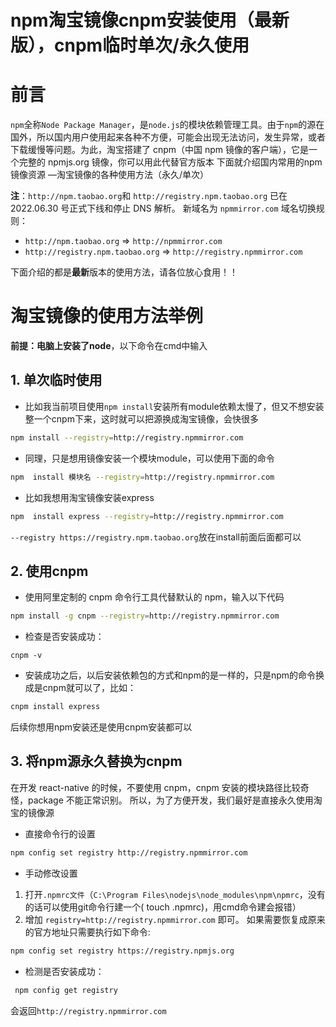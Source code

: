 # npm淘宝镜像cnpm安装使用（最新版），cnpm临时单次/永久使用

# 前言

`npm`全称`Node Package Manager`，是`node.js`的模块依赖管理工具。由于`npm`的源在国外，所以国内用户使用起来各种不方便，可能会出现无法访问，发生异常，或者下载缓慢等问题。为此，淘宝搭建了 cnpm（中国 npm 镜像的客户端），它是一个完整的 npmjs.org 镜像，你可以用此代替官方版本
下面就介绍国内常用的npm镜像资源 —淘宝镜像的各种使用方法（永久/单次）

**注**：`http://npm.taobao.org`和 `http://registry.npm.taobao.org` 已在 2022.06.30 号正式下线和停止 DNS 解析。
新域名为 `npmmirror.com`
域名切换规则：

- `http://npm.taobao.org` => `http://npmmirror.com`
- `http://registry.npm.taobao.org` => `http://registry.npmmirror.com`

下面介绍的都是**最新**版本的使用方法，请各位放心食用！！

# 淘宝镜像的使用方法举例

**前提：电脑上安装了node**，以下命令在cmd中输入

## 1. 单次临时使用

- 比如我当前项目使用`npm install`安装所有module依赖太慢了，但又不想安装整一个cnpm下来，这时就可以把源换成淘宝镜像，会快很多

```bash
npm install --registry=http://registry.npmmirror.com
```

- 同理，只是想用镜像安装一个模块module，可以使用下面的命令

```bash
npm  install 模块名 --registry=http://registry.npmmirror.com
```

- 比如我想用淘宝镜像安装express

```bash
npm  install express --registry=http://registry.npmmirror.com
```

`--registry https://registry.npm.taobao.org`放在install前面后面都可以

## 2. 使用cnpm

- 使用阿里定制的 cnpm 命令行工具代替默认的 npm，输入以下代码

```bash
npm install -g cnpm --registry=http://registry.npmmirror.com
```

- 检查是否安装成功：

```
cnpm -v
```

- 安装成功之后，以后安装依赖包的方式和npm的是一样的，只是npm的命令换成是cnpm就可以了，比如：

```bash
cnpm install express
```

后续你想用npm安装还是使用cnpm安装都可以

## 3. 将npm源永久替换为cnpm

在开发 react-native 的时候，不要使用 cnpm，cnpm 安装的模块路径比较奇怪，package 不能正常识别。
所以，为了方便开发，我们最好是直接永久使用淘宝的镜像源

- 直接命令行的设置

```bash
npm config set registry http://registry.npmmirror.com
```

- 手动修改设置

1. 打开`.npmrc文件`（`C:\Program Files\nodejs\node_modules\npm\npmrc`，没有的话可以使用git命令行建一个( touch .npmrc)，用cmd命令建会报错）
2. 增加 `registry=http://registry.npmmirror.com` 即可。
   如果需要恢复成原来的官方地址只需要执行如下命令:

```bash
npm config set registry https://registry.npmjs.org
```

- 检测是否安装成功：

```bash
 npm config get registry
```

会返回`http://registry.npmmirror.com`

